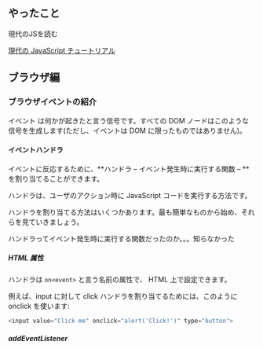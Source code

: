 ## やったこと
現代のJSを読む  

[現代の JavaScript チュートリアル](https://ja.javascript.info/)  


## ブラウザ編

### ブラウザイベントの紹介
イベント は何かが起きたと言う信号です。すべての DOM ノードはこのような信号を生成します(ただし、イベントは DOM に限ったものではありません)。  

#### イベントハンドラ
イベントに反応するために、**ハンドラ – イベント発生時に実行する関数 – **を割り当てることができます。

ハンドラは、ユーザのアクション時に JavaScript コードを実行する方法です。

ハンドラを割り当てる方法はいくつかあります。最も簡単なものから始め、それらを見ていきましょう。

ハンドラってイベント発生時に実行する関数だったのか。。。知らなかった


##### HTML 属性
ハンドラは `on<event>` と言う名前の属性で、 HTML 上で設定できます。

例えば、input に対して click ハンドラを割り当てるためには、このように onclick を使います:

```js
<input value="Click me" onclick="alert('Click!')" type="button">
```

##### addEventListener










